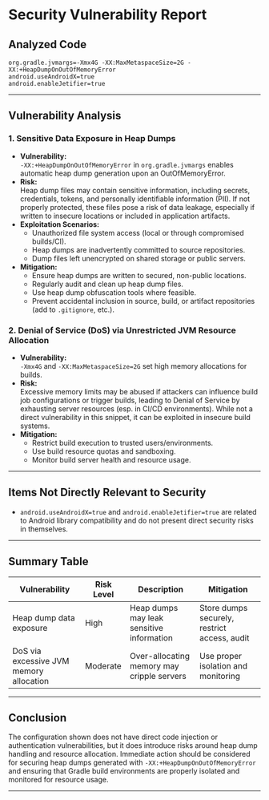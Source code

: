 # Security Vulnerability Report

## Analyzed Code

```properties
org.gradle.jvmargs=-Xmx4G -XX:MaxMetaspaceSize=2G -XX:+HeapDumpOnOutOfMemoryError
android.useAndroidX=true
android.enableJetifier=true
```

---

## Vulnerability Analysis

### 1. Sensitive Data Exposure in Heap Dumps

- **Vulnerability:**  
  `-XX:+HeapDumpOnOutOfMemoryError` in `org.gradle.jvmargs` enables automatic heap dump generation upon an OutOfMemoryError.
- **Risk:**  
  Heap dump files may contain sensitive information, including secrets, credentials, tokens, and personally identifiable information (PII). If not properly protected, these files pose a risk of data leakage, especially if written to insecure locations or included in application artifacts.
- **Exploitation Scenarios:**
    - Unauthorized file system access (local or through compromised builds/CI).
    - Heap dumps are inadvertently committed to source repositories.
    - Dump files left unencrypted on shared storage or public servers.
- **Mitigation:**
    - Ensure heap dumps are written to secured, non-public locations.
    - Regularly audit and clean up heap dump files.
    - Use heap dump obfuscation tools where feasible.
    - Prevent accidental inclusion in source, build, or artifact repositories (add to `.gitignore`, etc.).

### 2. Denial of Service (DoS) via Unrestricted JVM Resource Allocation

- **Vulnerability:**  
  `-Xmx4G` and `-XX:MaxMetaspaceSize=2G` set high memory allocations for builds.
- **Risk:**  
  Excessive memory limits may be abused if attackers can influence build job configurations or trigger builds, leading to Denial of Service by exhausting server resources (esp. in CI/CD environments). While not a direct vulnerability in this snippet, it can be exploited in insecure build systems.
- **Mitigation:**
    - Restrict build execution to trusted users/environments.
    - Use build resource quotas and sandboxing.
    - Monitor build server health and resource usage.

---

## Items Not Directly Relevant to Security

- `android.useAndroidX=true` and `android.enableJetifier=true` are related to Android library compatibility and do not present direct security risks in themselves.

---

## Summary Table

| Vulnerability                          | Risk Level | Description                                   | Mitigation                                 |
|-----------------------------------------|------------|-----------------------------------------------|--------------------------------------------|
| Heap dump data exposure                 | High       | Heap dumps may leak sensitive information     | Store dumps securely, restrict access, audit|
| DoS via excessive JVM memory allocation | Moderate   | Over-allocating memory may cripple servers    | Use proper isolation and monitoring         |

---

## Conclusion

The configuration shown does not have direct code injection or authentication vulnerabilities, but it does introduce risks around heap dump handling and resource allocation. Immediate action should be considered for securing heap dumps generated with `-XX:+HeapDumpOnOutOfMemoryError` and ensuring that Gradle build environments are properly isolated and monitored for resource usage.

---